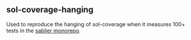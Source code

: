 ## sol-coverage-hanging

Used to reproduce the hanging of sol-coverage when it measures 100+ tests in the [sablier monorepo](https://github.com/sablierhq/sablier).
